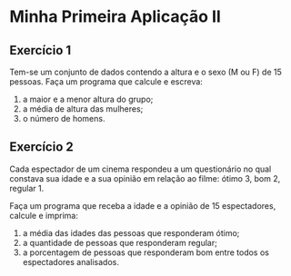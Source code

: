# Minha Primeira Aplicação II

## Exercício 1
Tem-se um conjunto de dados contendo a altura e o sexo (M ou F) de 15 pessoas. 
Faça um programa que calcule e escreva:	
1. a maior e a menor altura do grupo;
2. a média de altura das mulheres;
3. o número de homens.

## Exercício 2
Cada espectador de um cinema respondeu a um questionário no qual constava sua 
idade e a sua opinião em relação ao filme: ótimo 3, bom 2, regular 1.

Faça um programa que receba a idade e a opinião de 15 espectadores, calcule e imprima:
1. a média das idades das pessoas que responderam ótimo;
2. a quantidade de pessoas que responderam regular;
3. a porcentagem de pessoas que responderam bom entre todos os espectadores analisados.
